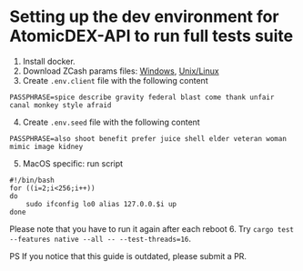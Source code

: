 # Setting up the dev environment for AtomicDEX-API to run full tests suite

1. Install docker.
2. Download ZCash params files: [Windows](https://github.com/KomodoPlatform/komodo/blob/master/zcutil/fetch-params.bat), [Unix/Linux](https://github.com/KomodoPlatform/komodo/blob/master/zcutil/fetch-params.sh)
3. Create `.env.client` file with the following content
```
PASSPHRASE=spice describe gravity federal blast come thank unfair canal monkey style afraid
```
4. Create `.env.seed` file with the following content
```
PASSPHRASE=also shoot benefit prefer juice shell elder veteran woman mimic image kidney
```
5. MacOS specific: run script
```shell
#!/bin/bash
for ((i=2;i<256;i++))
do
    sudo ifconfig lo0 alias 127.0.0.$i up
done
```
Please note that you have to run it again after each reboot
6. Try `cargo test --features native --all -- --test-threads=16`.

PS If you notice that this guide is outdated, please submit a PR.